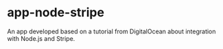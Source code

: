 # app-node-stripe
An app developed based on a tutorial from DigitalOcean about integration with Node.js and Stripe.

